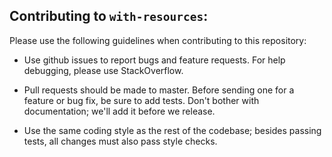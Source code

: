 ## Contributing to `with-resources`:

Please use the following guidelines when contributing to this repository:

* Use github issues to report bugs and feature requests. For help debugging, please use StackOverflow.

* Pull requests should be made to master. Before sending one for a feature or bug fix, be sure to add tests. Don't bother with documentation; we'll add it before we release.

* Use the same coding style as the rest of the codebase; besides passing tests, all changes must also pass style checks.
